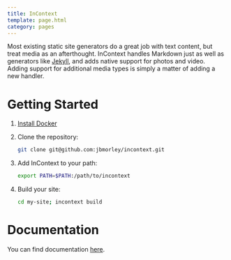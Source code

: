 ```yaml
---
title: InContext
template: page.html
category: pages
---
```


Most existing static site generators do a great job with text content, but treat media as an afterthought. InContext handles Markdown just as well as generators like [Jekyll](https://jekyllrb.com/), and adds native support for photos and video. Adding support for additional media types is simply a matter of adding a new handler.

# Getting Started

1. [Install Docker](https://docs.docker.com/engine/install/)
2. Clone the repository:

   ```bash
   git clone git@github.com:jbmorley/incontext.git
   ```
   
3. Add InContext to your path:

   ```bash
   export PATH=$PATH:/path/to/incontext
   ```

4. Build your site:

   ```bash
   cd my-site; incontext build
   ```

# Documentation

You can find documentation [here](docs).
